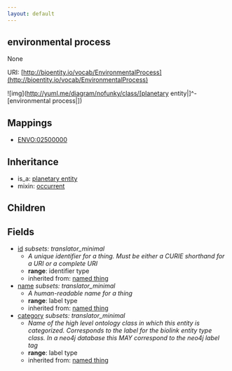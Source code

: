 ```yaml
---
layout: default
---
```


## environmental process


None

URI: [http://bioentity.io/vocab/EnvironmentalProcess](http://bioentity.io/vocab/EnvironmentalProcess)


![img](http://yuml.me/diagram/nofunky/class/[planetary entity|]^-[environmental process|])
## Mappings

 * [ENVO:02500000](http://purl.obolibrary.org/obo/ENVO_02500000)

## Inheritance

 *  is_a: [planetary entity](PlanetaryEntity.html)
 *  mixin: [occurrent](Occurrent.html)

## Children



## Fields

 * [id](id.html) *subsets: translator_minimal*
    * _A unique identifier for a thing. Must be either a CURIE shorthand for a URI or a complete URI_
    * __range__: identifier type
    * inherited from: [named thing](NamedThing.html)
 * [name](name.html) *subsets: translator_minimal*
    * _A human-readable name for a thing_
    * __range__: label type
    * inherited from: [named thing](NamedThing.html)
 * [category](category.html) *subsets: translator_minimal*
    * _Name of the high level ontology class in which this entity is categorized. Corresponds to the label for the biolink entity type class. In a neo4j database this MAY correspond to the neo4j label tag_
    * __range__: label type
    * inherited from: [named thing](NamedThing.html)
